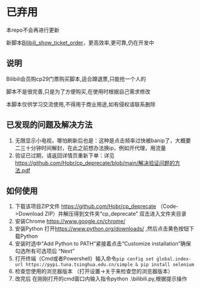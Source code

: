 # 已弃用

本repo不会再进行更新

新脚本[Bilibili_show_ticket_order](https://github.com/Hobr/Bilibili_show_ticket_order)，更高效率,更可靠,仍在开发中

## 说明

Bilibili会员购cp29门票购买脚本,适合蹲退票,只能抢一个人的

脚本不是很完善,只是为了方便购买,在使用时根据自己需求修改

本脚本仅供学习交流使用,不得用于商业用途,如有侵权请联系删除

## 已发现的问题及解决方法

1. 无限显示小电视，哪怕刷新后也是：这种是点击频率过快被banip了，大概要二三十分钟时间解封，在此之前想办法换ip，例如开代理，用流量
2. 验证已过期，请返回详情页重新下单：详见<https://github.com/Hobr/cp_deprecate/blob/main/解决验证问题的方法.pdf>

## 如何使用

1. 下载该项目ZIP文件 <https://github.com/Hobr/cp_deprecate> （Code->Download ZIP）并解压得到文件夹“cp_deprecate” 双击进入文件夹目录
2. 安装Chrome <https://www.google.cn/chrome/>
3. 安装Python 打开<https://www.python.org/downloads/> ,然后点击黄色按钮下载Python
4. 安装时选中“Add Python to PATH”紧接着点击“Customize installation”确保勾选所有可选项后 “Next”
5. 打开终端（Cmd或者Powershell）输入命令``pip config set global.index-url https://pypi.tuna.tsinghua.edu.cn/simple & pip install selenium``
6. 检查您使用的浏览器版本 （打开设置->关于来检查您的浏览器版本）
7. 改完后 在刚刚打开的cmd窗口内输入指令python .\bilibili.py,根据提示操作
